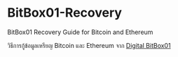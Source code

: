 # BitBox01-Recovery
BitBox01 Recovery Guide for Bitcoin and Ethereum

วิธีการกู้ข้อมูลเหรียญ Bitcoin และ Ethereum จาก [Digital BitBox01](https://shiftcrypto.ch/bitbox01/)
